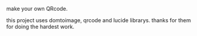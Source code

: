 make your own QRcode.

this project uses domtoimage, qrcode and lucide librarys.
thanks for them for doing the hardest work.
